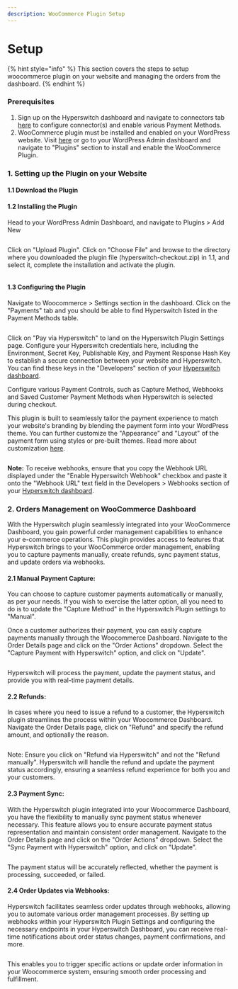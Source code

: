 ```yaml
---
description: WooCommerce Plugin Setup
---
```


# Setup

{% hint style="info" %}
This section covers the steps to setup woocommerce plugin on your website and managing the orders from the dashboard.
{% endhint %}

### Prerequisites

1. Sign up on the Hyperswitch dashboard and navigate to connectors tab [here](https://app.hyperswitchpay.com/) to configure connector(s) and enable various Payment Methods.
2. WooCommerce plugin must be installed and enabled on your WordPress website. Visit [here](https://wordpress.org/plugins/woocommerce/) or go to your WordPress Admin dashboard and navigate to "Plugins" section to install and enable the WooCommerce Plugin.

### 1. Setting up the Plugin on your Website

#### 1.1 Download the Plugin

#### 1.2 Installing the Plugin

Head to your WordPress Admin Dashboard, and navigate to Plugins > Add New

<figure><img src="https://hyperswitchpay.com/img/site/wordpress_plugins.png" alt=""><figcaption></figcaption></figure>

Click on "Upload Plugin". Click on "Choose File" and browse to the directory where you downloaded the plugin file (hyperswitch-checkout.zip) in 1.1, and select it, complete the installation and activate the plugin.

<figure><img src="https://hyperswitchpay.com/img/site/wordpress_addplugin.png" alt=""><figcaption></figcaption></figure>

#### 1.3 Configuring the Plugin

Navigate to Woocommerce > Settings section in the dashboard. Click on the "Payments" tab and you should be able to find Hyperswitch listed in the Payment Methods table.

<figure><img src="https://hyperswitchpay.com/img/site/wordpress_settings.png" alt=""><figcaption></figcaption></figure>

Click on "Pay via Hyperswitch" to land on the Hyperswitch Plugin Settings page. Configure your Hyperswitch credentials here, including the Environment, Secret Key, Publishable Key, and Payment Response Hash Key to establish a secure connection between your website and Hyperswitch. You can find these keys in the "Developers" section of your [Hyperswitch dashboard](https://app.hyperswitchpay.com/developers).

Configure various Payment Controls, such as Capture Method, Webhooks and Saved Customer Payment Methods when Hyperswitch is selected during checkout.

This plugin is built to seamlessly tailor the payment experience to match your website's branding by blending the payment form into your WordPress theme. You can further customize the "Appearance" and "Layout" of the payment form using styles or pre-built themes. Read more about customization [here](https://hyperswitchpay.com/docs/sdkIntegrations/unifiedCheckoutWeb/customization).

<figure><img src="https://hyperswitchpay.com/img/site/wordpress_hyperswitch_settings.png" alt=""><figcaption></figcaption></figure>

**Note:** To receive webhooks, ensure that you copy the Webhook URL displayed under the "Enable Hyperswitch Webhook" checkbox and paste it onto the "Webhook URL" text field in the Developers > Webhooks section of your [Hyperswitch dashboard](https://app.hyperswitchpay.com/developers).

### 2. Orders Management on WooCommerce Dashboard

With the Hyperswitch plugin seamlessly integrated into your WooCommerce Dashboard, you gain powerful order management capabilities to enhance your e-commerce operations. This plugin provides access to features that Hyperswitch brings to your WooCommerce order management, enabling you to capture payments manually, create refunds, sync payment status, and update orders via webhooks.

#### 2.1 Manual Payment Capture:

You can choose to capture customer payments automatically or manually, as per your needs. If you wish to exercise the latter option, all you need to do is to update the "Capture Method" in the Hyperswitch Plugin settings to "Manual".

Once a customer authorizes their payment, you can easily capture payments manually through the Woocommerce Dashboard. Navigate to the Order Details page and click on the "Order Actions" dropdown. Select the "Capture Payment with Hyperswitch" option, and click on "Update".

<figure><img src="https://hyperswitchpay.com/img/site/wordpress_manual_capture.png" alt=""><figcaption></figcaption></figure>

Hyperswitch will process the payment, update the payment status, and provide you with real-time payment details.

#### 2.2 Refunds:

In cases where you need to issue a refund to a customer, the Hyperswitch plugin streamlines the process within your Woocommerce Dashboard. Navigate the Order Details page, click on "Refund" and specify the refund amount, and optionally the reason.

<figure><img src="https://hyperswitchpay.com/img/site/wordpress_refund.png" alt=""><figcaption></figcaption></figure>

Note: Ensure you click on "Refund via Hyperswitch" and not the "Refund manually". Hyperswitch will handle the refund and update the payment status accordingly, ensuring a seamless refund experience for both you and your customers.

#### 2.3 Payment Sync:

With the Hyperswitch plugin integrated into your Woocommerce Dashboard, you have the flexibility to manually sync payment status whenever necessary. This feature allows you to ensure accurate payment status representation and maintain consistent order management. Navigate to the Order Details page and click on the "Order Actions" dropdown. Select the "Sync Payment with Hyperswitch" option, and click on "Update".

<figure><img src="https://hyperswitchpay.com/img/site/wordpress_sync.png" alt=""><figcaption></figcaption></figure>

The payment status will be accurately reflected, whether the payment is processing, succeeded, or failed.

#### 2.4 Order Updates via Webhooks:

Hyperswitch facilitates seamless order updates through webhooks, allowing you to automate various order management processes. By setting up webhooks within your Hyperswitch Plugin Settings and configuring the necessary endpoints in your Hyperswitch Dashboard, you can receive real-time notifications about order status changes, payment confirmations, and more.

<figure><img src="https://hyperswitchpay.com/img/site/wordpress_webhook.png" alt=""><figcaption></figcaption></figure>

This enables you to trigger specific actions or update order information in your Woocommerce system, ensuring smooth order processing and fulfillment.
